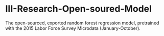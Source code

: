 # III-Research-Open-soured-Model
The open-sourced, exported random forest regression model, pretrained with the 2015 Labor Force Survey Microdata (January-October).
